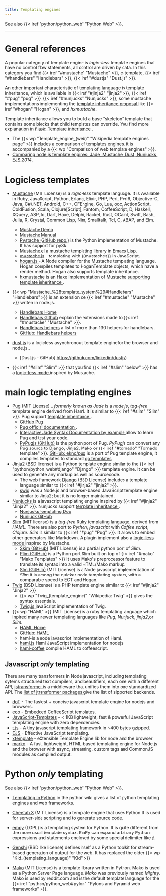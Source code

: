 ```yaml
---
title: Templating engines
---
```


See also {{< iref "python/python_web" "Python Web" >}}.

----

# General references

A popular category of template engine is _logic-less_ template engines
that have no control flow statements, all control are driven by data.
In this category you find {{< iref "#mustache" "Mustache" >}},
c-template, {{< iref "#handlebars" "Handlebars" >}}, {{< iref "#dustjs" "Dust.js" >}}.

An other important characteristic of templating language is template
inheritance, which is available in
{{< iref "#jinja2" "jinja2" >}},
{{< iref "#pug" "pug" >}},
{{< iref "#nunjucks" "Nunjucks" >}},
some mustache implementations implementing the
[template inheritance proposal
](https://github.com/mustache/spec/pull/75) like
{{< iref "#hogan" "Hogan" >}}, and _hxmustache_.

Template inheritance allows you to build a base “skeleton” template
that contains some blocks that child templates can override.
You find more explanation in [Flask: Template Inheritance
](http://flask.pocoo.org/docs/dev/patterns/templateinheritance/).

-   The {{< wp "Template_engine_(web)"  "Wikipedia template engines page" >}}
    includes a comparison of templates engines, it is accompanied by a
    {{< wp "Comparison of web template engines" >}}.
-   [Comparing  node.js template engines: Jade, Mustache, Dust, Nunjucks, EJS
    ](https://developer.ibm.com/node/2014/11/11/compare-javascript-templates-jade-mustache-dust/)
    _2014_.

# Logicless templates

-   <a name="mustache"></a>[Mustache](http://mustache.github.io/)
    (MIT License)
    is a _logic-less_ template language. It is Available in Ruby,
    JavaScript, Python, Erlang, Elixir, PHP, Perl, Perl6, Objective-C,
    Java, C#/.NET, Android, C++, CFEngine, Go, Lua, ooc, ActionScript,
    ColdFusion, Scala, Clojure[Script], Fantom, CoffeeScript, D,
    Haskell, XQuery, ASP, Io, Dart, Haxe, Delphi, Racket, Rust, OCaml,
    Swift, Bash, Julia, R, Crystal, Common Lisp, Nim, Smalltalk, Tcl,
    C, ABAP, and  Elm.
    -   [Mustache Demo](http://mustache.github.io/#demo)
    -   [Mustache Manual](http://mustache.github.io/mustache.5.html)
    -   [Pystache (GitHub repo.)](https://github.com/defunkt/pystache)
        is the Python implementation of Mustache. It has support for py3k.
    -   [Mustache.el](https://github.com/Wilfred/mustache.el)
        a mustache templating library in Emacs Lisp.
    -   [mustache.js](https://github.com/janl/mustache.js) -
        templating with {{mustaches}} in JavaScript.
    -   <a name="hogan"></a>[hogan.js
        ](https://github.com/twitter/hogan.js) -
        A Node compiler for the Mustache templating language. Hogan
        compiles templates to HoganTemplate objects, which have a
        render method. Hogan also supports template inheritance.
    -   [hxmustache](https://github.com/nadako/hxmustache/)
        is an Haxe implementation of Mustache
        [supporting template inheritance
        ](https://github.com/nadako/hxmustache/blob/master/README.md#template-inheritance).
-   <a name="handlebars"></a>
    {{< wp "Mustache_%28template_system%29#Handlebars"  "Handlebars" >}} is an
    extension de {{< iref "#mustache" "Mustache" >}} writen in
    node.js.
    -   [Handlebars Home](http://handlebarsjs.com/)
    -   [Handlebars Github](https://github.com/wycats/handlebars.js)
        explain the extensions made to
        {{< iref "#mustache" "Mustache" >}}.
    -   [Handlebars helpers](http://assemble.io/helpers/)
        a list of more than 130 helpers for handlebars.
    -   [GitHub: Handlebars helpers
        ](https://github.com/assemble/handlebars-helpers)

-   <a name="dustjs"></a>[dust.js](http://www.dustjs.com/)
    is a logicless asynchronous template enginefor the browser and
    node.js..
    -   [Dust.js - GitHub] https://github.com/linkedin/dustjs)
-   {{< iref "#slim" "Slim" >}} that you find
    {{< iref "#slim" "below" >}} has a [logic-less mode
    ](http://www.rubydoc.info/gems/slim/file/doc/logic_less.md)
    inspired by Mustache.

# main logic templating engines

-   <a name="pug"></a>[Pug](https://pugjs.org/)  (MIT License) _
    _formerly known as Jade_ is a _node.js_, _tag-free_ template
    engine derived from Haml.  It is similar to
    {{< iref "#slim" "Slim" >}}.
    Pug support [template inheritance
    ](https://pugjs.org/language/inheritance.html).
    -   [GitHub Pug](https://github.com/pugjs/pug)
    -   [Pug official documentation
        ](https://pugjs.org/api/getting-started.html).
    -   [Interactive Jade Syntax Documentation by example
        ](http://naltatis.github.com/jade-syntax-docs/) allow to learn
        Pug and test your code.
    -   [PyPugjs (GitHub)](https://github.com/kakulukia/pypugjs)
        is the python port of Pug. _PyPugjs_ can
        convert any Pug source to Django, Jinja2, Mako or
        {{< iref "#tornado" "Tornado template" >}}.
    [GitHub: eknc/pug](https://github.com/eknkc/pug)
    is a port of Pug template engine, it compiles templates to
    standard [go templates](https://golang.org/pkg/html/template/)
-   <a name="jinja2"></a>[Jinja2](http://jinja.pocoo.org)
    (BSD license) is a Python template engine similar to the
    {{< iref "python/python_web#django" "Django" >}}
    template engine.  It can be used to generate any markup as well as
    sourcecode.
    -   The web framework [Django](http://www.djangoproject.com/) (BSD
        License) includes a template language similar to
        {{< iref "#jinja2" "jinja2" >}}.
    -   [swig](https://github.com/paularmstrong/swig)
        was a Node.js and browser-based JavaScript template engine
        similar to Jinja2; but it is no longer maintained.
-   <a name="nunjucks"></a>[Nunjucks
    ](http://mozilla.github.io/nunjucks/)
    is a javascript templating engine inspired by {{< iref "#jinja2" "Jinja2" >}}.
    Nunjucks support [template inheritance
    ](http://mozilla.github.io/nunjucks/templating.html#template-inheritance).
    -   [Nunjucks templating Doc
        ](http://mozilla.github.io/nunjucks/templating.html)
    -   [Nunjuck GitHub](https://github.com/mozilla/nunjucks)
-   <a name="slim"></a>[Slim](http://slim-lang.com/) (MIT license)
     is a _tag-free_ Ruby templating language, derived
    from _HAML_. There are
    also port to _Python_, _javascript_ with  _Coffee script_,
    _Clojure_. _Slim_ is similar to {{< iref "#pug" "Pug" >}}.
    It allows to embed other  generators like Markdown.
    A plugin implement also a [logic-less mode
    ](http://www.rubydoc.info/gems/slim/file/doc/logic_less.md)
    inspired by Mustache.
    -   [Skim (GitHub)](https://github.com/jfirebaugh/skim) (MIT License)
        is a partial python port of _Slim_.
    -   [Plim (GitHub)](https://github.com/avanov/Plim) is a Python port Slim
        built on top of {{< iref "#mako" "Mako Templates" >}}
        It uses Mako's preprocessor feature to translate its syntax
        into a valid HTML/Mako markup.
    -   [Slm (GitHub)](https://github.com/slm-lang/slm) (MIT License)
        is a Node javascript implementation of _Slim_
        it is among the quicker node templating system, with a
        comparable speed to ECT and Hogan.
-   <a name="twig"></a>[Twig](https://twig.symfony.com/) (BSD License)
    is a PHP template engine similar to
    {{< iref "#jinja2" "Jinja2" >}}
    -   {{< wp "Twig_(template_engine)"  "Wikipedia: Twig" >}} gives the syntax
        essentials.
    -   [Twig.js](https://github.com/twigjs/twig.js)
        javaScript implementation of Twig.
-   <a name="haml"></a>{{< wp "HAML" >}} (MIT License)
    is a ruby templating language which inpired many newer templating
    languages like _Pug_, _Nunjuck_, _jinja2_,or _Slim_.
    -   [HAML Home](http://haml.info/)
    -   [GitHub: HAML](https://github.com/haml/haml)
    -   [haml-js](https://github.com/creationix/haml-js)
        a node javascript implementation of Haml.
    -   [haml.js](https://github.com/tj/haml.js/)
        Haml JavaScript implementation for nodejs.
     -  [haml-coffee](github.com/netzpirat/haml-coffee)
         compile HAML to coffeescript.

## Javascript _only_ templating
There are many transformers in Node javascript, including templating sytems
structured text compilers, and beautifiers, each one with a
different API, [jstransformer
](https://github.com/jstransformers/jstransformer)
is a middleware that unifies them into one standardized API.
The [list of jtransformer packages
](https://www.npmjs.com/browse/keyword/jstransformer) give the list of
sipported backends.

-   [doT](https://github.com/olado/doT) - The fastest + concise
    javascript template engine for nodejs and browsers.
-   [eco](https://github.com/sstephenson/eco/) - Embedded CoffeeScript
    templates.
-   [JavaScript-Templates](https://github.com/blueimp/JavaScript-Templates) -
    < 1KB lightweight, fast & powerful JavaScript templating engine
    with zero dependencies.
-   [t.js](https://github.com/jasonmoo/t.js) - A tiny javascript
    templating framework in ~400 bytes gzipped.
-   [EJS](https://github.com/mde/ejs) - Effective JavaScript
    templating.
-   [xtemplate](https://github.com/xtemplate/xtemplate) - eXtensible
    Template Engine lib for node and the browser
-   [marko](https://github.com/marko-js/marko) - A fast, lightweight,
    HTML-based templating engine for Node.js and the browser with
    async, streaming, custom tags and CommonJS modules as compiled
    output.

# Python _only_ templating
See also {{< iref "python/python_web" "Python Web" >}}.

-   [Templating in Python](http://wiki.python.org/moin/Templating)
    in the python wiki gives a list of python templating engines and
    web frameworks.

-   [Cheetah 3](http://www.cheetahtemplate.org/)  (MIT License)
    is a template engine that uses Python It is used for server-side scripting and to
    generate source code.
-   [empy](http://www.alcyone.com/software/empy/)
    (LGPL) is a templating system for Python. It is quite different
    from the more usual template syntax. EmPy can expand arbitrary
    Python expressions and statements enclosed by some special
    delimiter like `@`.
-   [Genshi](http://genshi.edgewall.org/) (BSD  like license)
    defines itself as a Python toolkit for stream-based generation of output for the
    web. It has replaced the older  {{< wp "Kid_(templating_language)"  "Kid" >}}
-   <a name="mako"></a>[Mako](http://www.makotemplates.org/) (MIT License)
    is a template library written in Python. Mako is used as a Python Server Page
    language. _Mako_ was previously named _Mighty_.  Mako is used by reddit.com and is
    the default template language for the
    {{< iref "python/python_web#pylon" "Pylons and Pyramid web frameworks" >}}.


<!-- Local Variables: -->
<!-- mode: markdown -->
<!-- ispell-local-dictionary: "english" -->
<!-- End: -->
